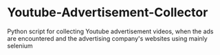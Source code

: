 # Youtube-Advertisement-Collector
Python script for collecting Youtube advertisement videos, when the ads are encountered and the advertising company's websites using mainly selenium
